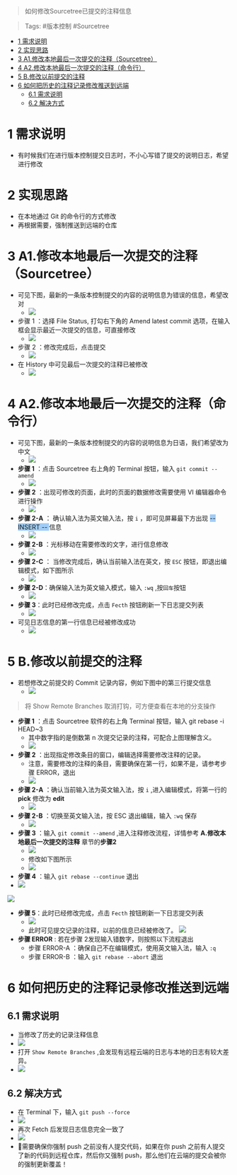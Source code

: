 > 如何修改Sourcetree已提交的注释信息

> Tags: #版本控制 #Sourcetree

- [1 需求说明](#1%20%E9%9C%80%E6%B1%82%E8%AF%B4%E6%98%8E)
- [2 实现思路](#2%20%E5%AE%9E%E7%8E%B0%E6%80%9D%E8%B7%AF)
- [3 A1.修改本地最后一次提交的注释（Sourcetree）](#3%20A1.%E4%BF%AE%E6%94%B9%E6%9C%AC%E5%9C%B0%E6%9C%80%E5%90%8E%E4%B8%80%E6%AC%A1%E6%8F%90%E4%BA%A4%E7%9A%84%E6%B3%A8%E9%87%8A%EF%BC%88Sourcetree%EF%BC%89)
- [4 A2.修改本地最后一次提交的注释（命令行）](#4%20A2.%E4%BF%AE%E6%94%B9%E6%9C%AC%E5%9C%B0%E6%9C%80%E5%90%8E%E4%B8%80%E6%AC%A1%E6%8F%90%E4%BA%A4%E7%9A%84%E6%B3%A8%E9%87%8A%EF%BC%88%E5%91%BD%E4%BB%A4%E8%A1%8C%EF%BC%89)
- [5 B.修改以前提交的注释](#5%20B.%E4%BF%AE%E6%94%B9%E4%BB%A5%E5%89%8D%E6%8F%90%E4%BA%A4%E7%9A%84%E6%B3%A8%E9%87%8A)
- [6 如何把历史的注释记录修改推送到远端](#6%20%E5%A6%82%E4%BD%95%E6%8A%8A%E5%8E%86%E5%8F%B2%E7%9A%84%E6%B3%A8%E9%87%8A%E8%AE%B0%E5%BD%95%E4%BF%AE%E6%94%B9%E6%8E%A8%E9%80%81%E5%88%B0%E8%BF%9C%E7%AB%AF)
	- [6.1 需求说明](#6.1%20%E9%9C%80%E6%B1%82%E8%AF%B4%E6%98%8E)
	- [6.2 解决方式](#6.2%20%E8%A7%A3%E5%86%B3%E6%96%B9%E5%BC%8F)

# 1 需求说明

- 有时候我们在进行版本控制提交日志时，不小心写错了提交的说明日志，希望进行修改

# 2 实现思路

- 在本地通过 Git 的命令行的方式修改
- 再根据需要，强制推送到远端的仓库

# 3 A1.修改本地最后一次提交的注释（Sourcetree）

- 可见下图，最新的一条版本控制提交的内容的说明信息为错误的信息，希望改对
    - ![](FILES/012如何修改Sourcetree已提交的注释信息/image-20231117170203829.png)
- 步骤 1 ：选择 File Status, 打勾右下角的 Amend latest commit 选项，在输入框会显示最近一次提交的信息，可直接修改
    - ![](FILES/012如何修改Sourcetree已提交的注释信息/image-20231117170444877.png)
- 步骤 2 ：修改完成后，点击提交
    - ![](FILES/012如何修改Sourcetree已提交的注释信息/image-20231117170601225.png)
- 在 History 中可见最后一次提交的注释已被修改
    - ![](FILES/012如何修改Sourcetree已提交的注释信息/image-20231117170647158.png)

# 4 A2.修改本地最后一次提交的注释（命令行）

- 可见下图，最新的一条版本控制提交的内容的说明信息为日语，我们希望改为中文
    - ![](FILES/012如何修改Sourcetree已提交的注释信息/image-20231108175907338.png)
- **步骤 1** ：点击 Sourcetree 右上角的 Terminal 按钮，输入 `git commit --amend`
    - ![](FILES/012如何修改Sourcetree已提交的注释信息/image-20231108181245777.png)
- **步骤 2** ：出现可修改的页面，此时的页面的数据修改需要使用 VI 编辑器命令进行操作
    - ![](FILES/012如何修改Sourcetree已提交的注释信息/image-20231108181319791.png)
- **步骤 2-A** ： 确认输入法为英文输入法，按 `i` ，即可见屏幕最下方出现 <span style="background:#A0CCF6">-- INSERT -- </span>信息
    - ![](FILES/012如何修改Sourcetree已提交的注释信息/image-20231108181403128.png)
- **步骤 2-B** ：光标移动在需要修改的文字，进行信息修改
    - ![](FILES/012如何修改Sourcetree已提交的注释信息/image-20231108181459025.png)
- **步骤 2-C** ： 当修改完成后，确认当前输入法在英文，按 `ESC` 按钮，即退出编辑模式，如下图所示
    - ![](FILES/012如何修改Sourcetree已提交的注释信息/image-20231108181543343.png)
- **步骤 2-D**：确保输入法为英文输入模式，输入 `:wq` ,按`回车`按钮
    - ![](FILES/012如何修改Sourcetree已提交的注释信息/image-20231108181634308.png)
- **步骤 3**：此时已经修改完成，点击 `Fecth` 按钮刷新一下日志提交列表
    - ![](FILES/012如何修改Sourcetree已提交的注释信息/image-20231108181939083.png)
- 可见日志信息的第一行信息已经被修改成功
    - ![](FILES/012如何修改Sourcetree已提交的注释信息/image-20231108181817799.png)

# 5 B.修改以前提交的注释

- 若想修改之前提交的 Commit 记录内容，例如下图中的第三行提交信息
    - ![](FILES/012如何修改Sourcetree已提交的注释信息/image-20231109171628362.png)

> 将 Show Remote Branches 取消打钩，可方便查看在本地的分支操作

- **步骤 1** ：点击 Sourcetree 软件的右上角 Terminal 按钮，输入 git rebase -i HEAD~3
    - 其中数字指的是倒数第 n 次提交记录的注释，可配合上图理解含义。
    - ![](FILES/012如何修改Sourcetree已提交的注释信息/image-20231109174259564.png)
- **步骤 2** ：出现指定修改条目的窗口，编辑选择需要修改注释的记录。
    - 注意，需要修改的注释的条目，需要确保在第一行，如果不是，请参考步骤 ERROR，退出
    - ![](FILES/012如何修改Sourcetree已提交的注释信息/image-20231109174315858.png)
- **步骤 2-A** ：确认当前输入法为英文输入法，按 `i` ,进入编辑模式，将第一行的 **pick** 修改为 **edit**
    - ![](FILES/012如何修改Sourcetree已提交的注释信息/image-20231109174409569.png)
- **步骤 2-B** ：切换至英文输入法，按 ESC 退出编辑，输入 `:wq` 保存
	- ![](FILES/012如何修改Sourcetree已提交的注释信息/image-20231109174459809.png)
- **步骤 3** ：输入 `git commit --amend` ,进入注释修改流程，详情参考 **A.修改本地最后一次提交的注释** 章节的**步骤2**
    - ![](FILES/012如何修改Sourcetree已提交的注释信息/image-20231109174605790.png)
    - 修改如下图所示
    - ![](FILES/012如何修改Sourcetree已提交的注释信息/image-20231109174632286.png)
- **步骤 4** ：输入 `git rebase --continue` 退出
- ![](FILES/012如何修改Sourcetree已提交的注释信息/image-20231109174705749.png)

![](FILES/012如何修改Sourcetree已提交的注释信息/image-20231109174713035.png)

- **步骤 5**：此时已经修改完成，点击 `Fecth` 按钮刷新一下日志提交列表
    - ![](FILES/012如何修改Sourcetree已提交的注释信息/image-20231108181939083.png)
    - 此时可见提交记录的注释，以前的信息已经被修改了。
![](FILES/012如何修改Sourcetree已提交的注释信息/image-20231109174726805.png)
- **步骤 ERROR** : 若在步骤 2发现输入错数字，则按照以下流程退出
    - 步骤 ERROR-A ：确保自己不在编辑模式，使用英文输入法，输入 `:q`
    - 步骤 ERROR-B ：输入 `git rebase --abort` 退出

# 6 如何把历史的注释记录修改推送到远端

## 6.1 需求说明

- 当修改了历史的记录注释信息
- ![](FILES/012如何修改Sourcetree已提交的注释信息/image-20231109185616282.png)
- 打开 `Show Remote Branches` ,会发现有远程云端的日志与本地的日志有较大差异。
- ![](FILES/012如何修改Sourcetree已提交的注释信息/image-20231109185840813.png)

## 6.2 解决方式

- 在 Terminal 下，输入 `git push --force`
- ![](FILES/012如何修改Sourcetree已提交的注释信息/image-20231109185918519.png)
- 再次 Fetch 后发现日志信息完全一致了
- ![](FILES/012如何修改Sourcetree已提交的注释信息/image-20231109185936004.png)
- 🛑需要确保你强制 push 之前没有人提交代码，如果在你 push 之前有人提交了新的代码到远程仓库，然后你又强制 push，那么他们在云端的提交会被你的强制更新覆盖！
